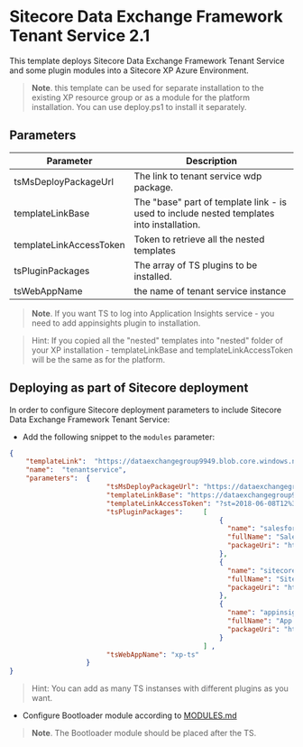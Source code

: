 # Sitecore Data Exchange Framework Tenant Service 2.1

This template deploys Sitecore Data Exchange Framework Tenant Service and some plugin modules into a Sitecore XP Azure Environment.

> **Note**. this template can be used for separate installation to the existing XP resource group or as a module for the platform installation.
> You can use deploy.ps1 to install it separately.

## Parameters

| Parameter                                    | Description
-----------------------------------------------|------------------------------------------------
| tsMsDeployPackageUrl                         | The link to tenant service wdp package.
| templateLinkBase                             | The "base" part of template link - is used to include nested templates into installation.
| templateLinkAccessToken                      | Token to retrieve all the nested templates
| tsPluginPackages                             | The array of TS plugins to be installed.
| tsWebAppName                                 | the name of tenant service instance


> **Note**. If you want TS to log into Application Insights service - you need to add appinsights plugin to installation.

> Hint: If you copied all the "nested" templates into "nested" folder of your XP installation - templateLinkBase and templateLinkAccessToken will be the same as for the platform.

## Deploying as part of Sitecore deployment

In order to configure Sitecore deployment parameters to include Sitecore Data Exchange Framework Tenant Service:

* Add the following snippet to the `modules` parameter:

```JSON
{
	"templateLink":  "https://dataexchangegroup9949.blob.core.windows.net/maxarms/TenantService/nested/tenantservice.json?st=2018-06-08T18%3A10%3A00Z&se=2020-08-09T18%3A10%3A00Z&sp=rwl&sv=2017-04-17&sr=b&sig=UBZiyCo2iZOlNIy77SYKwpx7EIlX%2FMHkIttX1mGw0bc%3D",
	"name":  "tenantservice",
	"parameters":  {
						"tsMsDeployPackageUrl": "https://dataexchangegroup9949.blob.core.windows.net/maxwdps/TS/Sitecore%20Data%20Exchange%20Framework%20Tenant%20Service%202.1%20rev.%20180806.scwdp.zip?st=2018-06-08T21%3A10%3A00Z&se=2020-08-09T21%3A10%3A00Z&sp=rwl&sv=2017-04-17&sr=b&sig=2n15C7Fdy6z7MJr7549trt7U3LIcVGVoDytKot%2FTkP8%3D",
						"templateLinkBase": "https://dataexchangegroup9949.blob.core.windows.net/maxarms/TenantService/",
						"templateLinkAccessToken": "?st=2018-06-08T12%3A10%3A00Z&se=2020-08-09T12%3A10%3A00Z&sp=rwl&sv=2017-04-17&sr=c&sig=q5xy2tc0cKakIVo%2FLS0myGRff6svALxH9UI0nnhH%2Bsg%3D",
						"tsPluginPackages": 	[
													{
													  "name": "salesforce",
													  "fullName": "Salesforce Provider",
													  "packageUri": "https://dataexchangegroup9949.blob.core.windows.net/maxwdps/TS/Salesforce%20Provider%20for%20Tenant%20Service%202.1%20rev.%20180806.scwdp.zip?st=2018-06-09T09%3A10%3A00Z&se=2020-08-10T09%3A10%3A00Z&sp=rwl&sv=2017-04-17&sr=b&sig=gP4m7mr72hnPES6Z4pfxFp5whC0kOCWlH%2F5vuEeUch0%3D"
													},
													{
													  "name": "sitecore",
													  "fullName": "Sitecore Provider",
													  "packageUri": "https://dataexchangegroup9949.blob.core.windows.net/maxwdps/TS/Sitecore%20Provider%20for%20Tenant%20Service%202.1%20rev.%20180806.scwdp.zip?st=2018-06-09T06%3A10%3A00Z&se=2020-08-10T06%3A10%3A00Z&sp=rwl&sv=2017-04-17&sr=b&sig=ASiI3er02LaqDLqEUiOUi2JKX6b7NK6EYoQOTizw6ZA%3D"
													},
													{
													  "name": "appinsights",
													  "fullName": "App Insights Logging",
													  "packageUri": "https://dataexchangegroup9949.blob.core.windows.net/maxwdps/TS/AppInsights%20Logging%20for%20Tenant%20Service%202.1%20rev.%20180806.scwdp.zip?st=2018-06-09T03%3A10%3A00Z&se=2020-08-10T03%3A10%3A00Z&sp=rwl&sv=2017-04-17&sr=b&sig=sHD6x2X1aDzRmYK60RYafrzR7gaRlwFxbAsC2nBSi80%3D"
													}	
												] ,
						"tsWebAppName": "xp-ts"
				   }
}
```
> Hint: You can add as many TS instanses with different plugins as you want.
* Configure Bootloader module according to [MODULES.md](../../MODULES.md)
> **Note**. The Bootloader module should be placed after the TS.